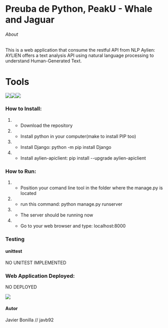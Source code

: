 # Preuba de Python, PeakU - Whale and Jaguar
###### About
This is a web application that consume the restful API from NLP Aylien: AYLIEN offers a text analysis API using natural language processing to understand Human-Generated Text.

# Tools

![](https://ih0.redbubble.net/image.411682602.8572/flat,128x128,075,t.u7.jpg)![](https://logodix.com/logo/1758961.png)![](https://encrypted-tbn0.gstatic.com/images?q=tbn:ANd9GcSrfU-hFkMG_C1aDByxRZilMEZk47I33u9Y9vF-2Sxa-u21w0hd&s)

### How to Install:
1. - Download the repository
2. - Install python in your computer(make to install PIP too)
3. - Install Django: python -m pip install Django
4. - Install aylien-apiclient: pip install --upgrade aylien-apiclient
### How to Run:
1. - Position your comand line tool in the folder where the manage.py is located
2. - run this command:  python manage.py runserver
3. - The server should be running now
4. - Go to your web browser and type: localhost:8000

### Testing
#### unittest
NO UNITEST IMPLEMENTED

### Web Application Deployed:
NO DEPLOYED

![](https://i.imgur.com/7lVm23Q.png)
#### Autor
Javier Bonilla // javb92
